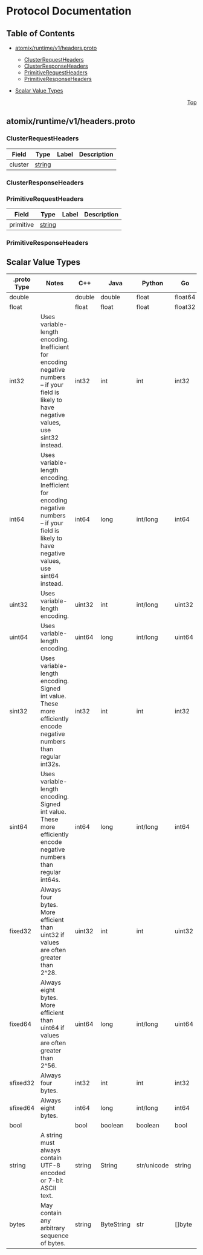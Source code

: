 # Protocol Documentation
<a name="top"></a>

## Table of Contents

- [atomix/runtime/v1/headers.proto](#atomix_runtime_v1_headers-proto)
    - [ClusterRequestHeaders](#atomix-runtime-v1-ClusterRequestHeaders)
    - [ClusterResponseHeaders](#atomix-runtime-v1-ClusterResponseHeaders)
    - [PrimitiveRequestHeaders](#atomix-runtime-v1-PrimitiveRequestHeaders)
    - [PrimitiveResponseHeaders](#atomix-runtime-v1-PrimitiveResponseHeaders)
  
- [Scalar Value Types](#scalar-value-types)



<a name="atomix_runtime_v1_headers-proto"></a>
<p align="right"><a href="#top">Top</a></p>

## atomix/runtime/v1/headers.proto



<a name="atomix-runtime-v1-ClusterRequestHeaders"></a>

### ClusterRequestHeaders



| Field | Type | Label | Description |
| ----- | ---- | ----- | ----------- |
| cluster | [string](#string) |  |  |






<a name="atomix-runtime-v1-ClusterResponseHeaders"></a>

### ClusterResponseHeaders







<a name="atomix-runtime-v1-PrimitiveRequestHeaders"></a>

### PrimitiveRequestHeaders



| Field | Type | Label | Description |
| ----- | ---- | ----- | ----------- |
| primitive | [string](#string) |  |  |






<a name="atomix-runtime-v1-PrimitiveResponseHeaders"></a>

### PrimitiveResponseHeaders






 

 

 

 



## Scalar Value Types

| .proto Type | Notes | C++ | Java | Python | Go | C# | PHP | Ruby |
| ----------- | ----- | --- | ---- | ------ | -- | -- | --- | ---- |
| <a name="double" /> double |  | double | double | float | float64 | double | float | Float |
| <a name="float" /> float |  | float | float | float | float32 | float | float | Float |
| <a name="int32" /> int32 | Uses variable-length encoding. Inefficient for encoding negative numbers – if your field is likely to have negative values, use sint32 instead. | int32 | int | int | int32 | int | integer | Bignum or Fixnum (as required) |
| <a name="int64" /> int64 | Uses variable-length encoding. Inefficient for encoding negative numbers – if your field is likely to have negative values, use sint64 instead. | int64 | long | int/long | int64 | long | integer/string | Bignum |
| <a name="uint32" /> uint32 | Uses variable-length encoding. | uint32 | int | int/long | uint32 | uint | integer | Bignum or Fixnum (as required) |
| <a name="uint64" /> uint64 | Uses variable-length encoding. | uint64 | long | int/long | uint64 | ulong | integer/string | Bignum or Fixnum (as required) |
| <a name="sint32" /> sint32 | Uses variable-length encoding. Signed int value. These more efficiently encode negative numbers than regular int32s. | int32 | int | int | int32 | int | integer | Bignum or Fixnum (as required) |
| <a name="sint64" /> sint64 | Uses variable-length encoding. Signed int value. These more efficiently encode negative numbers than regular int64s. | int64 | long | int/long | int64 | long | integer/string | Bignum |
| <a name="fixed32" /> fixed32 | Always four bytes. More efficient than uint32 if values are often greater than 2^28. | uint32 | int | int | uint32 | uint | integer | Bignum or Fixnum (as required) |
| <a name="fixed64" /> fixed64 | Always eight bytes. More efficient than uint64 if values are often greater than 2^56. | uint64 | long | int/long | uint64 | ulong | integer/string | Bignum |
| <a name="sfixed32" /> sfixed32 | Always four bytes. | int32 | int | int | int32 | int | integer | Bignum or Fixnum (as required) |
| <a name="sfixed64" /> sfixed64 | Always eight bytes. | int64 | long | int/long | int64 | long | integer/string | Bignum |
| <a name="bool" /> bool |  | bool | boolean | boolean | bool | bool | boolean | TrueClass/FalseClass |
| <a name="string" /> string | A string must always contain UTF-8 encoded or 7-bit ASCII text. | string | String | str/unicode | string | string | string | String (UTF-8) |
| <a name="bytes" /> bytes | May contain any arbitrary sequence of bytes. | string | ByteString | str | []byte | ByteString | string | String (ASCII-8BIT) |

